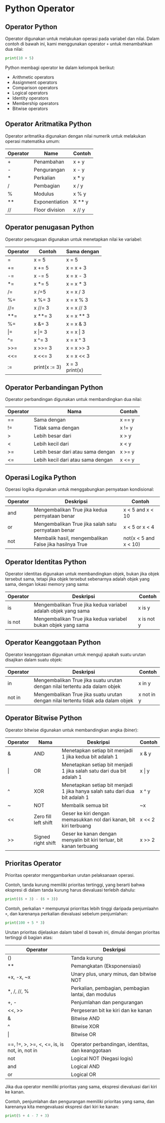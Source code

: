 # Python Operator
## Operator Python
Operator digunakan untuk melakukan operasi pada variabel dan nilai. Dalam contoh di bawah ini, kami menggunakan operator `+` untuk menambahkan dua nilai:

```py
print(10 + 5)
```

Python membagi operator ke dalam kelompok berikut:
- Arithmetic operators
- Assignment operators
- Comparison operators
- Logical operators
- Identity operators
- Membership operators
- Bitwise operators
## Operator Aritmatika Python
Operator aritmatika digunakan dengan nilai numerik untuk melakukan operasi matematika umum:

| Operator | Name           | Contoh |
| -------- | -------------- | ------ |
| +        | Penambahan     | x + y  |
| -        | Pengurangan    | x - y  |
| *        | Perkalian      | x * y  |
| /        | Pembagian      | x / y  |
| %        | Modulus        | x % y  |
| **       | Exponentiation | X ** y |
| //       | Floor division | x // y |
## Operator penugasan Python
Operator penugasan digunakan untuk menetapkan nilai ke variabel:

| Operator | Contoh        | Sama dengan       |
| -------- | ------------- | ----------------- |
| =        | x = 5         | x = 5             |
| +=       | x += 5        | x = x + 3         |
| -=       | x -= 5        | x = x - 3         |
| *=       | x *= 5        | x = x * 3         |
| /=       | x /=5         | x = x / 3         |
| %=       | x %= 3        | x = x % 3         |
| //=      | x //= 3       | x = x // 3        |
| **=      | x **= 3       | x = x ** 3        |
| %=       | x &= 3        | x = x & 3         |
| \|=      | x \|= 3       | x = x \| 3        |
| ^=       | x ^= 3        | x = x ^ 3         |
| >>=      | x >>= 3       | x = x >> 3        |
| <<=      | x <<= 3       | x = x << 3        |
| :=       | print(x := 3) | x = 3<br>print(x) |
## Operator Perbandingan Python
Operator perbandingan digunakan untuk membandingkan dua nilai:

| Operator | Nama                         | Contoh   |
|----------|------------------------------|----------|
| ==       | Sama dengan                  | x == y   |
| !=       | Tidak sama dengan            | x != y   |
| >        | Lebih besar dari             | x > y    |
| <        | Lebih kecil dari             | x < y    |
| >=       | Lebih besar dari atau sama dengan | x >= y   |
| <=       | Lebih kecil dari atau sama dengan | x <= y   |
## Operasi Logika Python
Operasi logika digunakan untuk menggabungkan pernyataan kondisional:

| Operator | Deskripsi                                              | Contoh                |
| -------- | ------------------------------------------------------ | --------------------- |
| and      | Mengembalikan True jika kedua pernyataan benar         | x < 5 and x < 10      |
| or       | Mengembalikan True jika salah satu pernyataan benar    | x < 5 or x < 4        |
| not      | Membalik hasil, mengembalikan False jika hasilnya True | not(x < 5 and x < 10) |
## Operator Identitas Python
Operator identitas digunakan untuk membandingkan objek, bukan jika objek tersebut sama, tetapi jika objek tersebut sebenarnya adalah objek yang sama, dengan lokasi memory yang sama:

| Operator  | Deskripsi                                           | Contoh    |
|-----------|----------------------------------------------------|-----------|
| is        | Mengembalikan True jika kedua variabel adalah objek yang sama | x is y   |
| is not    | Mengembalikan True jika kedua variabel bukan objek yang sama  | x is not y |
## Operator Keanggotaan Python
Operator keanggotaan digunakan untuk menguji apakah suatu urutan disajikan dalam suatu objek:

| Operator  | Deskripsi                                                    | Contoh      |
|-----------|--------------------------------------------------------------|------------|
| in        | Mengembalikan True jika suatu urutan dengan nilai tertentu ada dalam objek | x in y     |
| not in    | Mengembalikan True jika suatu urutan dengan nilai tertentu tidak ada dalam objek | x not in y |
## Operator Bitwise Python
Operator bitwise digunakan untuk membandingkan angka (biner):

| Operator | Nama                      | Deskripsi                                                                 | Contoh    |
|----------|---------------------------|---------------------------------------------------------------------------|-----------|
| &        | AND                        | Menetapkan setiap bit menjadi 1 jika kedua bit adalah 1                   | x & y     |
| \|       | OR                         | Menetapkan setiap bit menjadi 1 jika salah satu dari dua bit adalah 1     | x \| y    |
| ^        | XOR                        | Menetapkan setiap bit menjadi 1 jika hanya salah satu dari dua bit adalah 1 | x ^ y    |
| ~        | NOT                        | Membalik semua bit                                                        | ~x        |
| <<       | Zero fill left shift       | Geser ke kiri dengan memasukkan nol dari kanan, bit kiri terbuang         | x << 2    |
| >>       | Signed right shift         | Geser ke kanan dengan menyalin bit kiri terluar, bit kanan terbuang       | x >> 2    |
## Prioritas Operator
Prioritas operator menggambarkan urutan pelaksanaan operasi.

Contoh, tanda kurung memiliki prioritas tertinggi, yang berarti bahwa ekspresi di dalam tanda kurung harus dievaluasi terlebih dahulu:

```py
print((6 + 3) - (6 + 3))
```

Contoh, perkalian `*` mempunyai priorritas lebih tinggi daripada penjumlaahn `+`, dan karenanya perkalian dievaluasi sebelum penjumlahan:

```py
print(100 + 5 * 3)
```

Urutan prioritas dijelaskan dalam tabel di bawah ini, dimulai dengan prioritas tertinggi di bagian atas:

| Operator                                     | Deskripsi                                           |
| -------------------------------------------- | --------------------------------------------------- |
| ()                                           | Tanda kurung                                        |
| **                                           | Pemangkatan (Eksponensiasi)                         |
| +x, -x, ~x                                   | Unary plus, unary minus, dan bitwise NOT            |
| *, /, //, %                                  | Perkalian, pembagian, pembagian lantai, dan modulus |
| +, -                                         | Penjumlahan dan pengurangan                         |
| <<, >>                                       | Pergeseran bit ke kiri dan ke kanan                 |
| &                                            | Bitwise AND                                         |
| ^                                            | Bitwise XOR                                         |
| \|                                           | Bitwise OR                                          |
|                                              |                                                     |
| ==, !=, >, >=, <, <=, is, is not, in, not in | Operator perbandingan, identitas, dan keanggotaan   |
| not                                          | Logical NOT (Negasi logis)                          |
| and                                          | Logical AND                                         |
| or                                           | Logical OR                                          |
Jika dua operator memiliki prioritas yang sama, ekspresi dievaluasi dari kiri ke kanan.

Contoh, penjumlahan dan  pengurangan memiliki prioritas yang sama, dan karenanya kita mengevaluasi ekspresi dari kiri ke kanan:

```py
print(5 + 4 - 7 + 3)
```